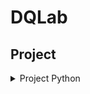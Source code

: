 # DQLab
## Project

<details><summary>Project Python</summary>
- [[📂](https://github.com/salbifaza/DQLab/tree/main/Project/Project%20Simple%20ETL%20with%20Pandas)][[🎫](https://academy.dqlab.id/certificate/pdf/DQLABDEPROUMHJFB/NONTRACK)]Project Simple ETL with Pandas
</details>
